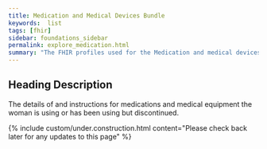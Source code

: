 ```yaml
---
title: Medication and Medical Devices Bundle
keywords:  list
tags: [fhir]
sidebar: foundations_sidebar
permalink: explore_medication.html
summary: "The FHIR profiles used for the Medication and medical devices Bundle"
---
```


## Heading Description ##
The details of and instructions for medications and medical equipment the woman is using or has been using but discontinued.

{% include custom/under.construction.html content="Please check back later for any updates to this page" %}

